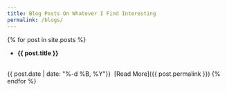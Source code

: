 ```yaml
---
title: Blog Posts On Whatever I Find Interesting
permalink: /blogs/
---
```


{% for post in site.posts %}
- **{{ post.title }}**
<br>
{{ post.date | date: "%-d %B, %Y"}}&nbsp;&nbsp;[Read More]({{ post.permalink }})
{% endfor %}

